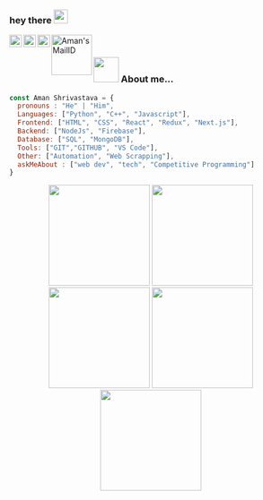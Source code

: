 

### hey there <img src="https://media.giphy.com/media/hvRJCLFzcasrR4ia7z/giphy.gif" width="25px">


<a href="https://twitter.com/aman34503">
  <img align="left"  width="22px" src="https://raw.githubusercontent.com/peterthehan/peterthehan/master/assets/twitter.svg" />
</a>
<a href="www.linkedin.com/in/aman-shrivastava04/">
  <img align="left"  width="22px" src="https://raw.githubusercontent.com/peterthehan/peterthehan/master/assets/linkedin.svg" />
</a>
<a href="https://open.spotify.com/user/31icdp3xns45m5e2hdvdyojn7634">
  <img align="left"  width="22px" src="https://raw.githubusercontent.com/peterthehan/peterthehan/master/assets/spotify.svg" />
</a>

<a href="aman34503@gmail.com"><img align="left" alt="Aman's MailID" width="72px" src="https://img.shields.io/badge/Gmail-D14836?style=for-the-badge&logo=gmail&logoColor=white" /></a>&nbsp;



### <img src="https://github.com/TheDudeThatCode/TheDudeThatCode/blob/master/Assets/Developer.gif" width="45px"> About me...  

```javascript
const Aman Shrivastava = {
  pronouns : "He" | "Him",
  Languages: ["Python", "C++", "Javascript"],
  Frontend: ["HTML", "CSS", "React", "Redux", "Next.js"],
  Backend: ["NodeJs", "Firebase"],
  Database: ["SQL", "MongoDB"],
  Tools: ["GIT","GITHUB", "VS Code"],
  Other: ["Automation", "Web Scrapping"],
  askMeAbout : ["web dev", "tech", "Competitive Programming"]
}
```

<div align="center">
<img height="180em" src="https://github-profile-summary-cards.vercel.app/api/cards/profile-details?username=aman34503&theme=github_dark" />
<img height="180em" src="https://github-profile-summary-cards.vercel.app/api/cards/repos-per-language?username=aman34503&theme=github_dark"  />
<img height="180em" src="https://github-profile-summary-cards.vercel.app/api/cards/most-commit-language?username=aman34503&theme=github_dark"  />
<img height="180em" src="https://github-profile-summary-cards.vercel.app/api/cards/stats?username=aman34503&theme=github_dark"/>
<img height="180em" src="https://github-profile-summary-cards.vercel.app/api/cards/productive-time?username=aman34503&theme=github_dark" />
</div>
<br>
